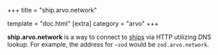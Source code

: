 +++
title = "ship.arvo.network"

template = "doc.html"
[extra]
category = "arvo"
+++

**ship.arvo.network** is a way to connect to [ships](/docs/glossary/ship) via HTTP utilizing DNS lookup. For example, the address for `~zod` would be `zod.arvo.network`. 
